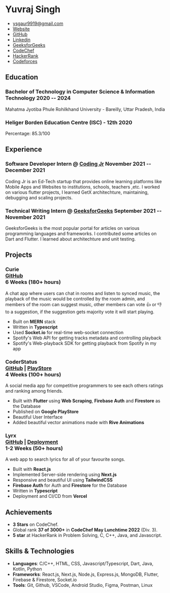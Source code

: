# Yuvraj Singh

- <ysgaur9919@gmail.com>
- [Website](https://curiousyuvi.github.io/)
- [GitHub](https://github.com/curiousyuvi)
- [Linkedin](https://www.linkedin.com/in/yuvraj-singh-b85ab71b9/)
- [GeeksforGeeks](https://auth.geeksforgeeks.org/user/curiousyuvi/articles)
- [CodeChef](https://codechef.com/users/curiousyuvi007)
- [HackerRank](https://www.hackerrank.com/curiousyuvi?hr_r=1)
- [Codeforces](https://codeforces.com/profile/curiousyuvi007)

## Education

### <span class="ed-heading">Bachelor of Technology in Computer Science & Information Technology </span > <span class="technologies">2020 -- 2024 </span>

Mahatma Jyotiba Phule Rohilkhand University - Bareilly, Uttar Pradesh, India

### <span class="ed-heading">Heliger Borden Education Centre (ISC) - 12th </span > <span class="technologies">2020</span>

Percentage: 85.3/100

## Experience

### <span>Software Developer Intern @ [Coding Jr](https://codingjr.in/) </span> <span class="technologies">November 2021 -- December 2021</span>

Coding Jr is an Ed-Tech startup that provides online learning platforms like Mobile Apps and Websites to institutions, schools, teachers ,etc. I worked on various flutter projects, I learned GetX architechture, maintaining, debugging and scaling projects.

### <span>Technical Writing Intern @ [GeeksforGeeks](https://www.geeksforgeeks.org/) </span> <span class="technologies">September 2021 -- November 2021</span>

GeeksforGeeks is the most popular portal for articles on various programming languages and frameworks. I contributed some articles on Dart and Flutter. I learned about architechture and unit testing.

## Projects

### <span class="project-heading">Curie <div class="link">[GitHub](https://github.com/curiousyuvi/curie)</div></span> <span class="technologies">6 Weeks (180+ hours)</span>

A chat app where users can chat in rooms and listen to synced music, the playback of the music would be controlled by the room admin, and members of the room can suggest music, other members can vote 👍️ or 👎️ to a suggestion, if the suggestion gets majority vote it will start playing.

- Built on **MERN** stack
- Written in **Typescript**
- Used **Socket.io** for real-time web-socket connection
- Spotify's Web API for getting tracks metadata and controlling playback
- Spotify's Web-playback SDK for getting playback from Spotify in my app

### <span class="project-heading">CoderStatus <div class="link">[GitHub](https://github.com/curiousyuvi/coder_status) | [PlayStore](https://play.google.com/store/apps/details?id=com.curiousyuvi.coderstatus)</div></span> <span class="technologies">4 Weeks (100+ hours)</span>

A social media app for competitive programmers to see each others ratings and ranking among friends.

- Built with **Flutter** using **Web Scraping**, **Firebase Auth** and **Firestore** as the Database
- Published on **Google PlayStore**
- Beautiful User Interface
- Added beautiful vector animations made with **Rive Animations**

### <span class="project-heading">Lyrx<div class="link">[GitHub](https://github.com/curiousyuvi/lyrx) | [Deployment](https://lyrx.vercel.app/)</div></span> <span class="technologies">1-2 Weeks (50+ hours)</span>

A web app to search lyrics for all of your favourite songs.

- Built with **React.js**
- Implemented Server-side rendering using **Next.js**
- Responsive and beautiful UI using **TailwindCSS**
- **Firebase Auth** for Auth and **Firestore** for the Database
- Written in **Typescript**
- Deployment and CI/CD from **Vercel**

## Achievements

- **3 Stars** on CodeChef.
- Global rank **37 of 3000+** in **CodeChef May Lunchtime 2022** (Div. 3).
- **5 star** at HackerRank in Problem Solving, C, C++, Java, and Javascript.

## Skills & Technologies

- **Languages**: C/C++, HTML, CSS, Javascript/Typescript, Dart, Java, Kotlin, Python
- **Frameworks**: React.js, Next.js, Node.js, Express.js, MongoDB, Flutter, Firebase & Firestore, Socket.io
- **Tools**: Git, Github, VSCode, Android Studio, Figma, Postman, Linux
